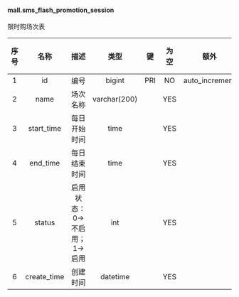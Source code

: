 #### mall.sms_flash_promotion_session 
限时购场次表

| 序号 | 名称 | 描述 | 类型 | 键 | 为空 | 额外 | 默认值 |
| :--: | :--: | :--: | :--: | :--: | :--: | :--: | :--: |
| 1 | id | 编号 | bigint | PRI | NO | auto_increment |  |
| 2 | name | 场次名称 | varchar(200) |  | YES |  |  |
| 3 | start_time | 每日开始时间 | time |  | YES |  |  |
| 4 | end_time | 每日结束时间 | time |  | YES |  |  |
| 5 | status | 启用状态：0->不启用；1->启用 | int |  | YES |  |  |
| 6 | create_time | 创建时间 | datetime |  | YES |  |  |
